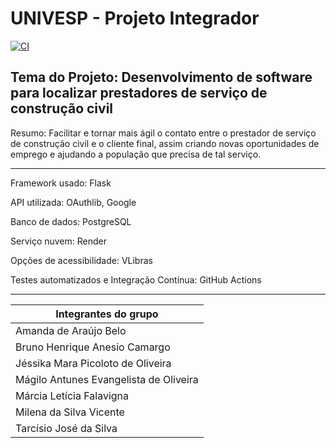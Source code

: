 # **UNIVESP - Projeto Integrador**

[![CI](https://github.com/brunoanesio/univesp-aplicativoweb/actions/workflows/ci.yml/badge.svg?branch=develop)](https://github.com/brunoanesio/univesp-aplicativoweb/actions/workflows/ci.yml)

## Tema do Projeto: **Desenvolvimento de software para localizar prestadores de serviço de construção civil**

Resumo: Facilitar e tornar mais ágil o contato entre o prestador de serviço de construção civil e o cliente final, assim criando novas oportunidades de emprego e ajudando a população que precisa de tal serviço.

---

Framework usado: Flask

API utilizada: OAuthlib, Google

Banco de dados: PostgreSQL

Serviço nuvem: Render

Opções de acessibilidade: VLibras

Testes automatizados e Integração Contínua: GitHub Actions

---

|**Integrantes do grupo**
|-
|Amanda de Araújo Belo
|Bruno Henrique Anesio Camargo
|Jéssika Mara Picoloto de Oliveira
|Mágilo Antunes Evangelista de Oliveira
|Márcia Letícia Falavigna
|Milena da Silva Vicente
|Tarcísio José da Silva
